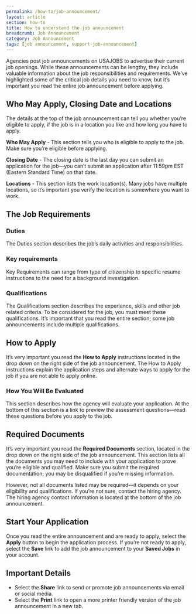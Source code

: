 ```yaml
---
permalink: /how-to/job-announcement/
layout: article
section: how-to
title: How to understand the job announcement
breadcrumb: Job Announcement
category: Job Announcement
tags: [job announcement, support-job-announcement]
---
```


Agencies post job announcements on USAJOBS to advertise their current job openings. While these announcements can be lengthy, they include valuable information about the job responsibilities and requirements. We’ve highlighted some of the critical job details you need to know, but it’s important you read the entire job announcement before applying.

## Who May Apply, Closing Date and Locations

The details at the top of the job announcement can tell you whether you’re eligible to apply, if the job is in a location you like and how long you have to apply. 

**Who May Apply** - This section tells you who is eligible to apply to the job.  Make sure you’re eligible before applying.

**Closing Date** - The closing date is the last day you can submit an application for the job—you can’t submit an application after 11:59pm EST (Eastern Standard Time) on that date.

**Locations** - This section lists the work location(s). Many jobs have multiple locations, so it’s important you verify the location is somewhere you want to work.

## The Job Requirements

### Duties

The Duties section describes the job’s daily activities and responsibilities.

### Key requirements

Key Requirements can range from type of citizenship to specific resume instructions to the need for a background investigation.

### Qualifications

The Qualifications section describes the experience, skills and other job related criteria. To be considered for the job, you must meet these qualifications. It’s important that you read the entire section; some job announcements include multiple qualifications.

## How to Apply 

It’s very important you read the **How to Apply** instructions located in the drop down on the right side of the job announcement. The How to Apply instructions explain the application steps and alternate ways to apply for the job if you are not able to apply online. 

### How You Will Be Evaluated
This section describes how the agency will evaluate your application. At the bottom of this section is a link to preview the assessment questions—read these questions before you apply to the job.

## Required Documents

It’s very important you read the **Required Documents** section, located in the drop down on the right side of the job announcement. This section lists all the documents you may need to include with your application to prove you’re eligible and qualified. Make sure you submit the required documentation; you may be disqualified if you’re missing information. 

However, not all documents listed may be required—it depends on your eligibility and qualifications. If you’re not sure, contact the hiring agency. The hiring agency contact information is located at the bottom of the job announcement.


## Start Your Application

Once you read the entire announcement and are ready to apply, select the **Apply** button to begin the application process. If you’re not ready to apply, select the **Save** link to add the job announcement to your **Saved Jobs** in your account.

## Important Details

* Select the **Share** link to send or promote job announcements via email or social media.
* Select the **Print** link to open a more printer friendly version of the job announcement in a new tab.
